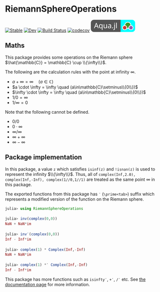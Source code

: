 # RiemannSphereOperations

[![Stable](https://img.shields.io/badge/docs-stable-blue.svg)](https://hyrodium.github.io/RiemannSphereOperations.jl/stable)
[![Dev](https://img.shields.io/badge/docs-dev-blue.svg)](https://hyrodium.github.io/RiemannSphereOperations.jl/dev)
[![Build Status](https://github.com/hyrodium/RiemannSphereOperations.jl/workflows/CI/badge.svg)](https://github.com/hyrodium/RiemannSphereOperations.jl/actions?query=workflow%3ACI+branch%3Amain)
[![codecov](https://codecov.io/gh/hyrodium/RiemannSphereOperations.jl/branch/main/graph/badge.svg?token=dJBiR91dCD)](https://codecov.io/gh/hyrodium/RiemannSphereOperations.jl)
[![Aqua QA](https://raw.githubusercontent.com/JuliaTesting/Aqua.jl/master/badge.svg)](https://github.com/JuliaTesting/Aqua.jl)

## Maths
This package provides some operations on the Riemann sphere $\hat{\mathbb{C}} = \mathbb{C} \cup \\{\infty\\}$.

The following are the calculation rules with the point at infinity $\infty$.

* $a + \infty = \infty \quad (a\in\mathbb{C})$
* $a \cdot \infty = \infty \quad (a\in\mathbb{C}\setminus\\{0\\})$
* $\infty \cdot \infty = \infty \quad (a\in\mathbb{C}\setminus\\{0\\})$
* $1/0 = \infty$
* $1/\infty = 0$

Note that the following cannot be defined.

* $0 / 0$
* $0 \cdot \infty$
* $\infty / \infty$
* $\infty + \infty$
* $\infty - \infty$

## Package implementation
In this package, a value `z` which satisfies `isinf(z)` and `!isnan(z)` is used to represent the infinity $\\{\infty\\}$.
Thus, all of `complex(Inf,2.0), complex(Inf,-Inf), complex(1//0,1//1)` are treated as the same point $\infty$ in this package.

The exported functions from this package has `′` (`\prime<tab>`) suffix which represents a modified version of the function on the Riemann sphere.

```julia
julia> using RiemannSphereOperations

julia> inv(complex(0,0))
NaN + NaN*im

julia> inv′(complex(0,0))
Inf - Inf*im

julia> complex(1) * Complex(Inf,-Inf)
NaN + NaN*im

julia> complex(1) *′ Complex(Inf,-Inf)
Inf - Inf*im
```

This package has more functions such as `isinfty′`, `+′`, `/′` etc.
See [the documentation page](https://github.com/hyrodium/RiemannSphereOperations.jl) for more information.
